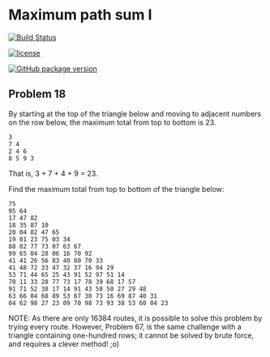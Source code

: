 # Maximum path sum I


[![Build Status](https://travis-ci.org/hecey/problem18.svg?branch=master)](https://travis-ci.org/hecey/problem18)

[![license](https://img.shields.io/github/license/mashape/apistatus.svg)]()

[![GitHub package version](https://img.shields.io/github/package-json/v/badges/shields.svg)]()

## Problem 18
By starting at the top of the triangle below and moving to adjacent numbers on the row below, the maximum total from top to bottom is 23.
```
3
7 4
2 4 6
8 5 9 3
```
That is, 3 + 7 + 4 + 9 = 23.

Find the maximum total from top to bottom of the triangle below:
```
75
95 64
17 47 82
18 35 87 10
20 04 82 47 65
19 01 23 75 03 34
88 02 77 73 07 63 67
99 65 04 28 06 16 70 92
41 41 26 56 83 40 80 70 33
41 48 72 33 47 32 37 16 94 29
53 71 44 65 25 43 91 52 97 51 14
70 11 33 28 77 73 17 78 39 68 17 57
91 71 52 38 17 14 91 43 58 50 27 29 48
63 66 04 68 89 53 67 30 73 16 69 87 40 31
04 62 98 27 23 09 70 98 73 93 38 53 60 04 23
```
NOTE: As there are only 16384 routes, it is possible to solve this problem by trying every route. However, Problem 67, is the same challenge with a triangle containing one-hundred rows; it cannot be solved by brute force, and requires a clever method! ;o)
